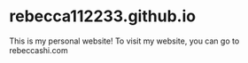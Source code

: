 # rebecca112233.github.io

This is my personal website! To visit my website, you can go to rebeccashi.com
